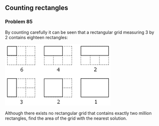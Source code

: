 ﻿## Counting rectangles
### Problem 85

By counting carefully it can be seen that a rectangular grid measuring 3 by 2 contains eighteen rectangles:

![Rectangles](images/rectangles.png)

Although there exists no rectangular grid that contains exactly two million rectangles, find the area of the grid with the nearest solution.
